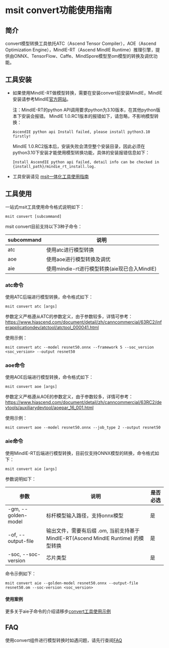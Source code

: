 # msit convert功能使用指南

## 简介

convert模型转换工具依托ATC（Ascend Tensor Compiler），AOE（Ascend Optimization Engine），MindIE-RT（Ascend MindIE Runtime）推理引擎，提供由ONNX、TensorFlow、Caffe、MindSpore模型至om模型的转换及调优功能。

## 工具安装

- 如果使用MindIE-RT做模型转换，需要在安装convert前安装MindIE，MindIE安装请参考MindIE[官方网站](https://www.hiascend.com/software/mindie)。

  注：MindIE-RT的python API调用要求python为3.10版本，在其他python版本下安装会报错。
  MindIE 1.0.RC1版本的报错如下，请忽略，不影响模型转换：
  ```shell
  AscendIE python api Install failed, please install python3.10 firstly!
  ```
  MindIE 1.0.RC2版本后，安装失败会清空整个安装目录，因此必须在python3.10下安装才能使用模型转换功能，具体的安装报错信息如下：
  ```shell
  Install AscendIE python api failed, detail info can be checked in {install_path}/mindie_rt_install.log.
  ```

- 工具安装请见 [msit一体化工具使用指南](../../docs/install/README.md)

## 工具使用

一站式msit工具使用命令格式说明如下：
```shell
msit convert [subcommand]
```
msit convert目前支持以下3种子命令：

| subcommand | 说明                      |
| ---------- | ------------------------- |
| atc        | 使用atc进行模型转换       |
| aoe        | 使用aoe进行模型转换及调优 |
| aie        | 使用mindie-rt进行模型转换(aie现已合入MindIE)|

### atc命令
使用ATC后端进行模型转换，命令格式如下：
```shell
msit convert atc [args]
```
参数定义严格遵从ATC的参数定义，由于参数较多，详情可参考：https://www.hiascend.com/document/detail/zh/canncommercial/63RC2/inferapplicationdev/atctool/atctool_000041.html

使用示例：
```shell
msit convert atc --model resnet50.onnx --framework 5 --soc_version <soc_version> --output resnet50
```
### aoe命令
使用AOE后端进行模型转换，命令格式如下：
```shell
msit convert aoe [args]
```
参数定义严格遵从AOE的参数定义，由于参数较多，详情可参考：https://www.hiascend.com/document/detail/zh/canncommercial/63RC2/devtools/auxiliarydevtool/aoepar_16_001.html

使用示例：
```shell
msit convert aoe --model resnet50.onnx --job_type 2 --output resnet50
```
### aie命令
使用MindIE-RT后端进行模型转换，目前仅支持ONNX模型的转换，命令格式如下：
```shell
msit convert aie [args]
```
参数说明如下：

| 参数                  | 说明                                                      | 是否必选 |
|---------------------|---------------------------------------------------------|------|
| -gm, --golden-model | 标杆模型输入路径，支持onnx模型                                       | 是    |
| -of, --output-file  | 输出文件，需要有后缀 .om, 当前支持基于 MindIE-RT(Ascend MindIE Runtime) 的模型转换 | 是    |
| -soc, --soc-version | 芯片类型                 | 是    |

命令示例如下：

```shell
msit convert aie --golden-model resnet50.onnx --output-file resnet50.om --soc-version <soc_version> 
```

#### 使用案例
更多关于aie子命令的介绍请移步[convert工具使用示例](../../examples/cli/convert/01_basic_usage)


## FAQ
使用convert组件进行模型转换时如遇问题，请先行查阅[FAQ](FAQ.md)
